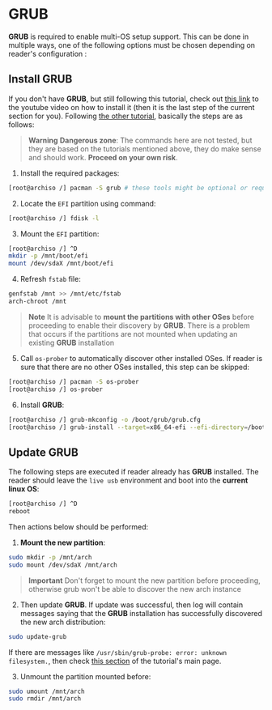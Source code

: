 # GRUB

**GRUB** is required to enable multi-OS setup support. This can be done in multiple ways, one of the following options must be chosen depending on reader's configuration :

## Install GRUB

If you don't have **GRUB**, but still following this tutorial, check out [this link](https://www.youtube.com/watch?v=DPLnBPM4DhI&t=4718s) to the youtube video on how to install it (then it is the last step of the current section for you). Following [the other tutorial](https://fasterland.net/how-to-install-grub-on-arch-linux-uefi.html), basically the steps are as follows:

> **Warning**
> **Dangerous zone**: The commands here are not tested, but they are based on the tutorials mentioned above, they do make sense and should work. **Proceed on your own risk**.

1. Install the required packages:

```sh
[root@archiso /] pacman -S grub # these tools might be optional or required (again, not tested): efibootmgr dosfstools mtools
```

2. Locate the `EFI` partition using command:

```sh
[root@archiso /] fdisk -l
```

3. Mount the `EFI` partition:

```sh
[root@archiso /] ^D
mkdir -p /mnt/boot/efi
mount /dev/sdaX /mnt/boot/efi
```

4. Refresh `fstab` file:

```sh
genfstab /mnt >> /mnt/etc/fstab
arch-chroot /mnt
```

> **Note**
> It is advisable to **mount the partitions with other OSes** before proceeding to enable their discovery by **GRUB**. There is a problem that occurs if the partitions are not mounted when updating an existing **GRUB** installation

5. Call `os-prober` to automatically discover other installed OSes. If reader is sure that there are no other OSes installed, this step can be skipped:

```sh
[root@archiso /] pacman -S os-prober
[root@archiso /] os-prober
```

6. Install **GRUB**:

```sh
[root@archiso /] grub-mkconfig -o /boot/grub/grub.cfg
[root@archiso /] grub-install --target=x86_64-efi --efi-directory=/boot/efi --bootloader-id=GRUB
```

## Update GRUB

The following steps are executed if reader already has **GRUB** installed. The reader should leave the `live usb` environment and boot into the **current linux OS**:

```sh
[root@archiso /] ^D
reboot
```

Then actions below should be performed:

1. **Mount the new partition**:

```sh
sudo mkdir -p /mnt/arch
sudo mount /dev/sdaX /mnt/arch
```

> **Important**
> Don't forget to mount the new partition before proceeding, otherwise grub won't be able to discover the new arch instance

2. Then update **GRUB**. If update was successful, then log will contain messages saying that the **GRUB** installation has successfully discovered the new arch distribution:

```sh
sudo update-grub
```

If there are messages like `/usr/sbin/grub-probe: error: unknown filesystem.`, then check [this section](../README.md#metadata-csum-seed-partition-flag) of the tutorial's main page.

3. Unmount the partition mounted before:

```sh
sudo umount /mnt/arch
sudo rmdir /mnt/arch
```
